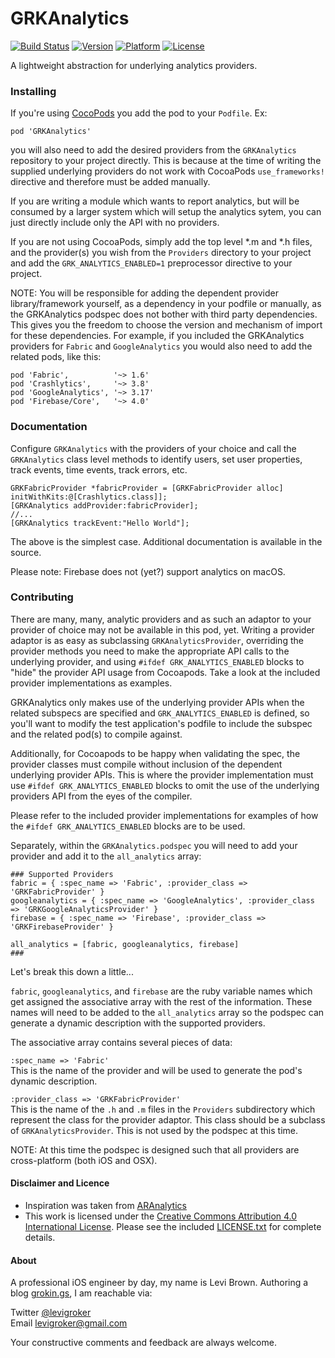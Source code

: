 GRKAnalytics
===========
[![Build Status](https://travis-ci.org/levigroker/GRKAnalytics.svg)](https://travis-ci.org/levigroker/GRKAnalytics)
[![Version](http://img.shields.io/cocoapods/v/GRKAnalytics.svg)](http://cocoapods.org/?q=GRKAnalytics)
[![Platform](http://img.shields.io/cocoapods/p/GRKAnalytics.svg)]()
[![License](http://img.shields.io/cocoapods/l/GRKAnalytics.svg)](https://github.com/levigroker/GRKAnalytics/blob/master/LICENSE.txt)

A lightweight abstraction for underlying analytics providers.

### Installing

If you're using [CocoPods](http://cocopods.org) you add the pod to your `Podfile`. Ex:

	pod 'GRKAnalytics'

you will also need to add the desired providers from the `GRKAnalytics` repository to your
project directly. This is because at the time of writing the supplied underlying providers
do not work with CocoaPods `use_frameworks!` directive and therefore must be added
manually.

If you are writing a module which wants to report analytics, but will be consumed by
a larger system which will setup the analytics sytem, you can just directly include only
the API with no providers.

If you are not using CocoaPods, simply add the top level *.m and *.h files, and the
provider(s) you wish from the `Providers` directory to your project and add the
`GRK_ANALYTICS_ENABLED=1` preprocessor directive to your project.

NOTE: You will be responsible for adding the dependent provider library/framework
yourself, as a dependency in your podfile or manually, as the GRKAnalytics podspec does
not bother with third party dependencies. This gives you the freedom to choose the version
and mechanism of import for these dependencies. For example, if you included the
GRKAnalytics providers for `Fabric` and `GoogleAnalytics` you would also need to add the
related pods, like this:

    pod 'Fabric',          '~> 1.6'
    pod 'Crashlytics',     '~> 3.8'
    pod 'GoogleAnalytics', '~> 3.17'
    pod 'Firebase/Core',   '~> 4.0'

### Documentation

Configure `GRKAnalytics` with the providers of your choice and call the `GRKAnalytics`
class level methods to identify users, set user properties, track events, time events,
track errors, etc.

	GRKFabricProvider *fabricProvider = [GRKFabricProvider alloc] initWithKits:@[Crashlytics.class]];
	[GRKAnalytics addProvider:fabricProvider];
	//...
	[GRKAnalytics trackEvent:"Hello World"];

The above is the simplest case. Additional documentation is available in the source.

Please note: Firebase does not (yet?) support analytics on macOS.

### Contributing

There are many, many, analytic providers and as such an adaptor to your provider of choice
may not be available in this pod, yet. Writing a provider adaptor is as easy as
subclassing `GRKAnalyticsProvider`, overriding the provider methods you need to make
the appropriate API calls to the underlying provider, and using
`#ifdef GRK_ANALYTICS_ENABLED` blocks to "hide" the provider API usage from Cocoapods.
Take a look at the included provider implementations as examples.

GRKAnalytics only makes use of the underlying provider APIs when the related subspecs are
specified and `GRK_ANALYTICS_ENABLED` is defined, so you'll want to modify the test
application's podfile to include the subspec and the related pod(s) to compile against.

Additionally, for Cocoapods to be happy when validating the spec, the provider classes
must compile without inclusion of the dependent underlying provider APIs. This is where
the provider implementation must use `#ifdef GRK_ANALYTICS_ENABLED` blocks to omit the use
of the underlying providers API from the eyes of the compiler.

Please refer to the included provider implementations for examples of how the
`#ifdef GRK_ANALYTICS_ENABLED` blocks are to be used.

Separately, within the `GRKAnalytics.podspec` you will need to add your provider and add
it to the `all_analytics` array:

    ### Supported Providers
    fabric = { :spec_name => 'Fabric', :provider_class => 'GRKFabricProvider' }
    googleanalytics = { :spec_name => 'GoogleAnalytics', :provider_class => 'GRKGoogleAnalyticsProvider' }
    firebase = { :spec_name => 'Firebase', :provider_class => 'GRKFirebaseProvider' }

    all_analytics = [fabric, googleanalytics, firebase]
    ### 
    
Let's break this down a little...

`fabric`, `googleanalytics`, and `firebase` are the ruby variable names which get assigned
the associative array with the rest of the information. These names will need to be added
to the `all_analytics` array so the podspec can generate a dynamic description with the
supported providers.

The associative array contains several pieces of data:

`:spec_name => 'Fabric'`  
This is the name of the provider and will be used to generate the pod's dynamic
description.

`:provider_class => 'GRKFabricProvider'`  
This is the name of the `.h` and `.m` files in the `Providers` subdirectory which
represent the class for the provider adaptor. This class should be a subclass of
`GRKAnalyticsProvider`. This is not used by the podspec at this time.

NOTE: At this time the podspec is designed such that all providers are cross-platform
(both iOS and OSX).

#### Disclaimer and Licence

* Inspiration was taken from [ARAnalytics](https://github.com/orta/ARAnalytics)
* This work is licensed under the [Creative Commons Attribution 4.0 International License](https://creativecommons.org/licenses/by/4.0/).
  Please see the included [LICENSE.txt](https://github.com/levigroker/GRKAnalytics/blob/master/LICENSE.txt) for complete details.

#### About
A professional iOS engineer by day, my name is Levi Brown. Authoring a blog
[grokin.gs](http://grokin.gs), I am reachable via:

Twitter [@levigroker](https://twitter.com/levigroker)  
Email [levigroker@gmail.com](mailto:levigroker@gmail.com)  

Your constructive comments and feedback are always welcome.
